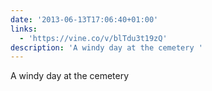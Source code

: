 ```yaml
---
date: '2013-06-13T17:06:40+01:00'
links:
  - 'https://vine.co/v/blTdu3t19zQ'
description: 'A windy day at the cemetery '
---
```

A windy day at the cemetery 
